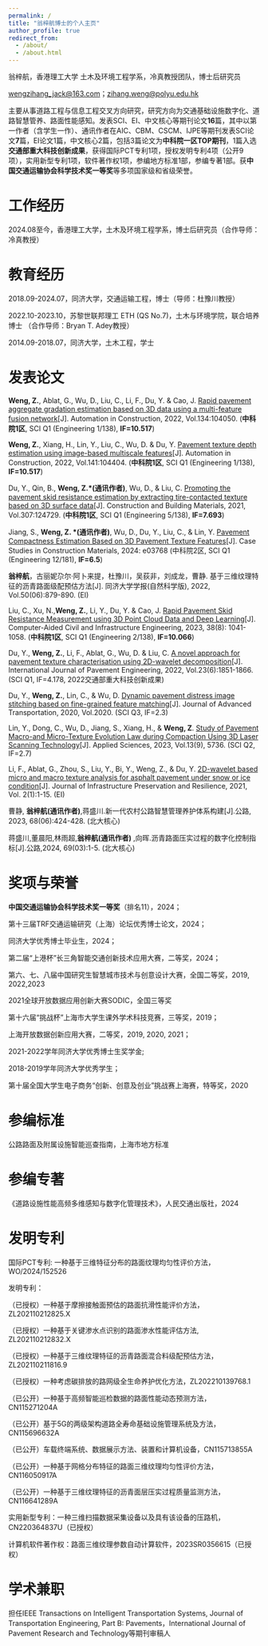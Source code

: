 ```yaml
---
permalink: /
title: "翁梓航博士的个人主页"
author_profile: true
redirect_from: 
  - /about/
  - /about.html
---
```


翁梓航，香港理工大学 土木及环境工程学系，冷真教授团队，博士后研究员

wengzihang_jack@163.com；zihang.weng@polyu.edu.hk

主要从事道路工程与信息工程交叉方向研究，研究方向为交通基础设施数字化、道路智慧管养、路面性能感知。发表SCI、EI、中文核心等期刊论文**16**篇，其中以第一作者（含学生一作）、通讯作者在AIC、CBM、CSCM、IJPE等期刊发表SCI论文**7**篇，EI论文1篇，中文核心2篇，包括3篇论文为**中科院一区TOP期刊**，1篇入选**交通部重大科技创新成果**，获得国际PCT专利1项，授权发明专利4项（公开9项），实用新型专利1项，软件著作权1项，参编地方标准1部，参编专著1部。获**中国交通运输协会科学技术奖一等奖**等多项国家级和省级荣誉。

工作经历
======
2024.08至今，香港理工大学，土木及环境工程学系，博士后研究员（合作导师：冷真教授）


教育经历
======
2018.09-2024.07，同济大学，交通运输工程，博士（导师：杜豫川教授）

2022.10-2023.10，苏黎世联邦理工 ETH (QS No.7)，土木与环境学院，联合培养博士 （合作导师：Bryan T. Adey教授）

2014.09-2018.07，同济大学，土木工程，学士

发表论文
======
**Weng, Z.**, Ablat, G., Wu, D., Liu, C., Li, F., Du, Y. & Cao, J. [Rapid pavement aggregate gradation estimation based on 3D data using a multi-feature fusion network](https://doi.org/10.1016/j.autcon.2021.104050)[J]. Automation in Construction, 2022, Vol.134:104050. (**中科院1区**, SCI Q1 (Engineering 1/138), **IF=10.517**)

**Weng, Z.**, Xiang, H., Lin, Y., Liu, C., Wu, D. & Du, Y. [Pavement texture depth estimation using image-based multiscale features](https://doi.org/10.1016/j.autcon.2022.104404)[J]. Automation in Construction, 2022, Vol.141:104404. (**中科院1区**, SCI Q1 (Engineering 1/138), **IF=10.517**)

Du, Y., Qin, B., **Weng, Z.*(通讯作者)**, Wu, D., & Liu, C. [Promoting the pavement skid resistance estimation by extracting tire-contacted texture based on 3D surface data](https://doi.org/10.1016/j.conbuildmat.2021.124729)[J]. Construction and Building Materials, 2021, Vol.307:124729. (**中科院1区**, SCI Q1 (Engineering 5/138), **IF=7.693**)

Jiang, S., **Weng, Z. *(通讯作者)**, Wu, D., Du, Y., Liu, C., & Lin, Y. [Pavement Compactness Estimation Based on 3D Pavement Texture Features](https://doi.org/10.1016/j.cscm.2024.e03768)[J]. Case Studies in Construction Materials, 2024: e03768  (中科院2区, SCI Q1 (Engineering 12/181), **IF=6.5**)

**翁梓航**，古丽妮尕尔·阿卜来提，杜豫川，吴荻非，刘成龙，曹静. 基于三维纹理特征的沥青路面级配预估方法[J]. 同济大学学报(自然科学版), 2022, Vol.50(06):879-890. (EI)

Liu, C., Xu, N.,**Weng, Z.**, Li, Y., Du, Y. & Cao, J. [Rapid Pavement Skid Resistance Measurement using 3D Point Cloud Data and Deep Learning](https://doi.org/10.1111/mice.12931)[J]. Computer-Aided Civil and Infrastructure Engineering,  2023, 38(8): 1041-1058. (**中科院1区**, SCI Q1 (Engineering 2/138), **IF=10.066**)

Du, Y., **Weng, Z.**, Li, F., Ablat, G., Wu, D. & Liu, C. [A novel approach for pavement texture characterisation using 2D-wavelet decomposition](https://doi.org/10.1080/10298436.2020.1825712)[J]. International Journal of Pavement Engineering, 2022, Vol.23(6):1851-1866.(SCI Q1, IF=4.178, 2022交通部重大科技创新成果)

Du, Y., **Weng, Z.**, Lin, C., & Wu, D. [Dynamic pavement distress image stitching based on fine-grained feature matching](https://doi.org/10.1155/2020/5804835)[J]. Journal of Advanced Transportation, 2020, Vol.2020. (SCI Q3, IF=2.3)

Lin, Y., Dong, C., Wu, D., Jiang, S., Xiang, H., & **Weng, Z**. [Study of Pavement Macro-and Micro-Texture Evolution Law during Compaction Using 3D Laser Scanning Technology](https://doi.org/10.3390/app13095736)[J]. Applied Sciences, 2023, Vol.13(9), 5736. (SCI Q2, IF=2.7)

Li, F., Ablat, G., Zhou, S., Liu, Y., Bi, Y., Weng, Z., & Du, Y. [2D-wavelet based micro and macro texture analysis for asphalt pavement under snow or ice condition](https://link.springer.com/article/10.1186/s43065-021-00029-y)[J]. Journal of Infrastructure Preservation and Resilience, 2021, Vol. 2(1):1-15. (EI)

曹静, **翁梓航(通讯作者)**,蒋盛川.新一代农村公路智慧管理养护体系构建[J].公路, 2023, 68(06):424-428. (北大核心)

蒋盛川,董晨阳,林雨超,**翁梓航(通讯作者)** ,向晖.沥青路面压实过程的数字化控制指标[J].公路,2024, 69(03):1-5. (北大核心)

奖项与荣誉
======
**中国交通运输协会科学技术奖一等奖**（排名11），2024；

第十三届TRF交通运输研究（上海）论坛优秀博士论文，2024；

同济大学优秀博士毕业生，2024；

第二届“上港杯”长三角智能交通创新技术应用大赛，二等奖，2024；

第六、七、八届中国研究生智慧城市技术与创意设计大赛，全国二等奖，2019, 2022,2023

2021全球开放数据应用创新大赛SODIC，全国三等奖

第十六届“挑战杯”上海市大学生课外学术科技竞赛，三等奖，2019；

上海开放数据创新应用大赛，二等奖，2019, 2020, 2021；

2021-2022学年同济大学优秀博士生奖学金;

2018-2019学年同济大学优秀学生；

第十届全国大学生电子商务“创新、创意及创业”挑战赛上海赛，特等奖，2020

参编标准
======
公路路面及附属设施智能巡查指南，上海市地方标准

参编专著
======
《道路设施性能高频多维感知与数字化管理技术》，人民交通出版社，2024

发明专利
======
国际PCT专利: 一种基于三维特征分布的路面纹理均匀性评价方法，WO/2024/152526

发明专利：

（已授权）一种基于摩擦接触面预估的路面抗滑性能评价方法，ZL202110212825.X

（已授权）一种基于关键渗水点识别的路面渗水性能评估方法, ZL202110212832.X

（已授权）一种基于三维纹理特征的沥青路面混合料级配预估方法，ZL202110211816.9

（已授权）一种考虑碳排放的路网级全生命养护优化方法，ZL202210139768.1

（已公开）一种基于高频智能巡检数据的路面性能动态预测方法，	CN115271204A

（已公开）基于5G的两级架构道路全寿命基础设施管理系统及方法，CN115696632A

（已公开）车载终端系统、数据展示方法、装置和计算机设备，CN115713855A

（已公开）一种基于网格分布特征的路面三维纹理均匀性评价方法，CN116050917A

（已公开）一种基于三维纹理特征的沥青面层压实过程质量监测方法，CN116641289A

实用新型专利：一种三维扫描数据采集设备以及具有该设备的压路机，CN220364837U（已授权）

计算机软件著作权：路面三维纹理参数自动计算软件，2023SR0356615（已授权）


学术兼职
======
担任IEEE Transactions on Intelligent Transportation Systems, Journal of Transportation Engineering, Part B: Pavements，International Journal of Pavement Research and Technology等期刊审稿人

